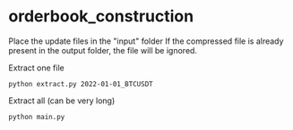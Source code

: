 # orderbook_construction
Place the update files in the "input" folder
If the compressed file is already present in the output folder, the file will be ignored.

Extract one file 
```
python extract.py 2022-01-01_BTCUSDT
```
Extract all (can be very long)
```
python main.py
```